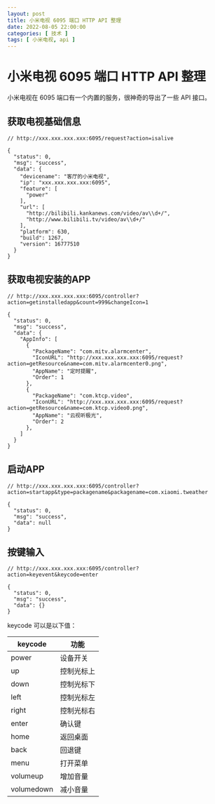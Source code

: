 ```yaml
---
layout: post
title: 小米电视 6095 端口 HTTP API 整理
date: 2022-08-05 22:00:00
categories: [ 技术 ]
tags: [ 小米电视, api ]
---
```


# 小米电视 6095 端口 HTTP API 整理

小米电视在 6095 端口有一个内置的服务，很神奇的导出了一些 API 接口。

## 获取电视基础信息

```json5
// http://xxx.xxx.xxx.xxx:6095/request?action=isalive

{
  "status": 0,
  "msg": "success",
  "data": {
    "devicename": "客厅的小米电视",
    "ip": "xxx.xxx.xxx.xxx:6095",
    "feature": [
      "power"
    ],
    "url": [
      "http://bilibili.kankanews.com/video/av\\d+/",
      "http://www.bilibili.tv/video/av\\d+/"
    ],
    "platform": 630,
    "build": 1267,
    "version": 16777510
  }
}
```

## 获取电视安装的APP

```json5
// http://xxx.xxx.xxx.xxx:6095/controller?action=getinstalledapp&count=999&changeIcon=1

{
  "status": 0,
  "msg": "success",
  "data": {
    "AppInfo": [
      {
        "PackageName": "com.mitv.alarmcenter",
        "IconURL": "http://xxx.xxx.xxx.xxx:6095/request?action=getResource&name=com.mitv.alarmcenter0.png",
        "AppName": "定时提醒",
        "Order": 1
      },
      {
        "PackageName": "com.ktcp.video",
        "IconURL": "http://xxx.xxx.xxx.xxx:6095/request?action=getResource&name=com.ktcp.video0.png",
        "AppName": "云视听极光",
        "Order": 2
      },
    ]
  }
}
```

## 启动APP

```json5
// http://xxx.xxx.xxx.xxx:6095/controller?action=startapp&type=packagename&packagename=com.xiaomi.tweather

{
  "status": 0,
  "msg": "success",
  "data": null
}
```

## 按键输入

```json5
// http://xxx.xxx.xxx.xxx:6095/controller?action=keyevent&keycode=enter

{
  "status": 0,
  "msg": "success",
  "data": {}
}
```

keycode 可以是以下值：

| keycode    | 功能    |
|------------|-------|
| power      | 设备开关  |
| up         | 控制光标上 |
| down       | 控制光标下 |
| left       | 控制光标左 |
| right      | 控制光标右 |
| enter      | 确认键   |
| home       | 返回桌面  |
| back       | 回退键   |
| menu       | 打开菜单  |
| volumeup   | 增加音量  |
| volumedown | 减小音量  |
